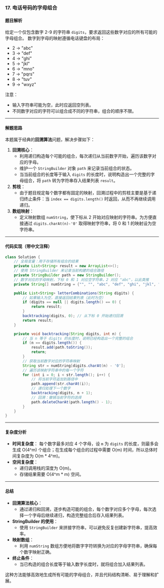 ### **17. 电话号码的字母组合**

#### 题目解析

给定一个仅包含数字 2-9 的字符串 `digits`，要求返回这些数字对应的所有可能的字母组合。
 数字到字母的映射遵循电话键盘的布局：

- 2 → "abc"
- 3 → "def"
- 4 → "ghi"
- 5 → "jkl"
- 6 → "mno"
- 7 → "pqrs"
- 8 → "tuv"
- 9 → "wxyz"

注意：

- 输入字符串可能为空，此时应返回空列表。
- 不同数字对应的字符可以组合成不同的字符串，组合的顺序不限。

------

#### 解题思路

本题属于经典的**回溯算法**问题，解决步骤如下：

1. **回溯核心**：
   - 利用递归构造每个可能的组合，每次递归从当前数字开始，遍历该数字对应的字母。
   - 维护一个 `StringBuilder` 对象 `path` 来记录当前组合的状态。
   - 当当前组合的长度等于输入 `digits` 的长度时，说明构造出一个完整的字母组合，将 `path` 转为字符串存入结果列表 `result`。
2. **剪枝**：
   - 由于题目规定每个数字都有固定的映射，回溯过程中的剪枝主要是基于递归终止条件：当 `index == digits.length()` 时返回，从而不再继续调用递归。
3. **数组映射**：
   - 定义映射数组 `numString`，使下标从 2 开始对应映射的字符串。为方便直接通过 `digits.charAt(n)-'0'` 取得映射字符串，将 0 和 1 的映射设为空字符串。

------

#### 代码实现（带中文注释）

```java
class Solution {
    // 全局变量：用于存储所有组合的结果
    private List<String> result = new ArrayList<>();
    // 使用 StringBuilder 来记录当前构建的组合路径
    private StringBuilder path = new StringBuilder();
    // 数字对应的字母映射，下标 0 和 1 对应空字符串，2 对应 "abc"，以此类推
    private String[] numString = {"", "", "abc", "def", "ghi", "jkl", "mno", "pqrs", "tuv", "wxyz"};

    public List<String> letterCombinations(String digits) {
        // 如果输入为空，直接返回结果列表（此时为空）
        if (digits == null || digits.length() == 0) {
            return result;
        }
        backtracking(digits, 0); // 从下标 0 开始递归回溯
        return result;
    }

    private void backtracking(String digits, int n) {
        // 当 n 等于 digits 的长度时，说明已经构造出一个完整的组合
        if (n == digits.length()) {
            result.add(path.toString());
            return;
        }
        // 获取当前数字对应的字符串映射
        String str = numString[digits.charAt(n) - '0'];
        // 遍历该映射字符串中的每一个字符
        for (int i = 0; i < str.length(); i++) {
            // 将当前字符追加到路径中
            path.append(str.charAt(i));
            // 递归处理下一个数字
            backtracking(digits, n + 1);
            // 回溯：撤销当前字符的选择
            path.deleteCharAt(path.length() - 1);
        }
    }
}
```

------

#### 复杂度分析

- **时间复杂度**：
   每个数字最多对应 4 个字母，设 `m` 为 `digits` 的长度，则最多会生成 O(4^m) 个组合；在生成每个组合的过程中需要 O(m) 时间，所以总体时间复杂度为 O(m * 4^m)。
- **空间复杂度**：
  - 递归调用栈的深度为 O(m)。
  - 存储结果需要 O(4^m * m) 空间。

------

#### 总结

- **回溯算法核心**：
  - 通过递归和回溯，逐步构造可能的组合，每个数字对应多个字母，每次选择一个字母后继续递归，构造完整组合后存入结果列表。
- **StringBuilder 的使用**：
  - 使用 `StringBuilder` 来拼接字符串，可以避免反复创建新字符串，提高效率。
- **映射数组**：
  - 利用 `numString` 数组方便地将数字字符转换为对应的字母字符串，确保每个数字映射正确。
- **终止条件**：
  - 当已构造的组合长度等于输入数字长度时，就将组合加入结果列表。

这种方法能够高效地生成所有可能的字母组合，并且代码结构清晰、易于理解和扩展。